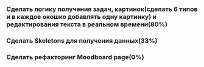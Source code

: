 ### Сделать логику получения задач, картинок(сделать 6 типов и в каждое окошко добавлять одну картинку) и редактирования текста в реальном времени(80%)

### Сделать Skeletons для получения данных(33%)

### Сделать рефакторинг Moodboard page(0%)